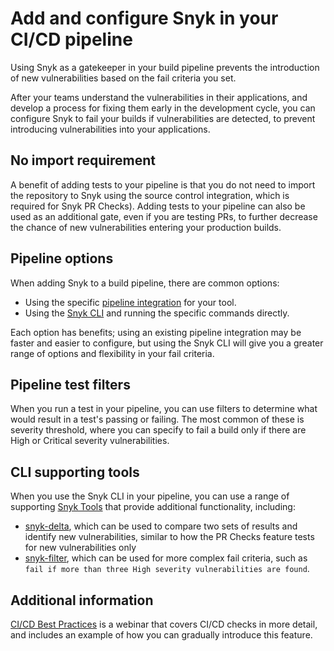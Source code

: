 # Add and configure Snyk in your CI/CD pipeline

Using Snyk as a gatekeeper in your build pipeline prevents the introduction of new vulnerabilities based on the fail criteria you set.

After your teams understand the vulnerabilities in their applications, and develop a process for fixing them early in the development cycle, you can configure Snyk to fail your builds if vulnerabilities are detected, to prevent introducing vulnerabilities into your applications.

## No import requirement

A benefit of adding tests to your pipeline is that you do not need to import the repository to Snyk using the source control integration, which is required for Snyk PR Checks). Adding tests to your pipeline can also be used as an additional gate, even if you are testing PRs, to further decrease the chance of new vulnerabilities entering your production builds.

## Pipeline options

When adding Snyk to a build pipeline, there are common options:&#x20;

* Using the specific [pipeline integration](../../../scm-ide-and-ci-cd-workflow-and-integrations/snyk-ci-cd-integrations/) for your tool.
* Using the [Snyk CLI](../../../snyk-cli/) and running the specific commands directly.&#x20;

Each option has benefits; using an existing pipeline integration may be faster and easier to configure, but using the Snyk CLI will give you a greater range of options and flexibility in your fail criteria.&#x20;

## Pipeline test filters

When you run a test in your pipeline, you can use filters to determine what would result in a test's passing or failing. The most common of these is severity threshold, where you can specify to fail a build only if there are High or Critical severity vulnerabilities.

## CLI supporting tools

When you use the Snyk CLI in your pipeline, you can use a range of supporting [Snyk Tools](../../../snyk-api/snyk-tools/) that provide additional functionality, including:

* [snyk-delta](https://docs.snyk.io/snyk-api/other-tools/tool-snyk-delta), which can be used to compare two sets of results and identify new vulnerabilities, similar to how the PR Checks feature tests for new vulnerabilities only
* [snyk-filter](https://docs.snyk.io/snyk-api/other-tools/tool-snyk-filter), which can be used for more complex fail criteria, such as `fail if more than three High severity vulnerabilities are found`.

## Additional information

[CI/CD Best Practices](https://www.youtube.com/watch?v=6QS9gRQ0WVU) is a webinar that covers CI/CD checks in more detail, and includes an example of how you can gradually introduce this feature.
